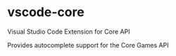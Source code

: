 # vscode-core

Visual Studio Code Extension for Core API

Provides autocomplete support for the Core Games API
